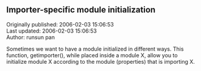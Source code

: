## Importer-specific module initialization  
Originally published: 2006-02-03 15:06:53  
Last updated: 2006-02-03 15:06:53  
Author: runsun pan  
  
Sometimes we want to have a module initialized in different ways. This function, getimporter(), while placed inside a module X, allow you to initialize module X according to the module (properties) that is importing X.